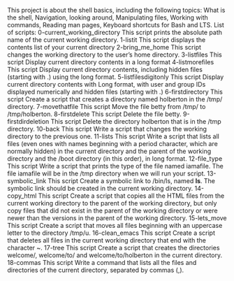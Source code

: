 This project is about the shell basics, including the following topics: What is the shell, Navigation, looking around, Manipulating files, Working with commands, Reading man pages, Keyboard shortcuts for Bash and LTS.
List of scripts:
0-current_working_directory This script prints the absolute path name of the current working directory.
1-listit This script displays the contents list of your current directory
2-bring_me_home This script changes the working directory to the user’s home directory.
3-listfiles This script Display current directory contents in a long format
4-listmorefiles This script Display current directory contents, including hidden files (starting with .) using the long format.
5-listfilesdigitonly This script Display current directory contents with Long format, with user and group IDs displayed numerically and hidden files (starting with .)
6-firstdirectory This script Create a script that creates a directory named holberton in the /tmp/ directory.
7-movethatfile This script Move the file betty from /tmp/ to /tmp/holberton.
8-firstdelete This script Delete the file betty.
9-firstdirdeletion This script Delete the directory holberton that is in the /tmp directory.
10-back This script Write a script that changes the working directory to the previous one.
11-lists This script Write a script that lists all files (even ones with names beginning with a period character, which are normally hidden) in the current directory and the parent of the working directory and the /boot directory (in this order), in long format.
12-file_type This script Write a script that prints the type of the file named iamafile. The file iamafile will be in the /tmp directory when we will run your script.
13-symbolic_link This script Create a symbolic link to /bin/ls, named __ls__. The symbolic link should be created in the current working directory.
14-copy_html This script Create a script that copies all the HTML files from the current working directory to the parent of the working directory, but only copy files that did not exist in the parent of the working directory or were newer than the versions in the parent of the working directory.
15-lets_move This script Create a script that moves all files beginning with an uppercase letter to the directory /tmp/u.
16-clean_emacs This script Create a script that deletes all files in the current working directory that end with the character ~.
17-tree This script Create a script that creates the directories welcome/, welcome/to/ and welcome/to/holberton in the current directory.
18-commas This script Write a command that lists all the files and directories of the current directory, separated by commas (,).